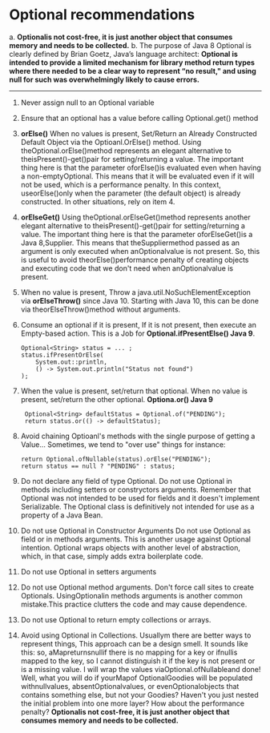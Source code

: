 # Optional recommendations

a. **Optionalis not cost-free, it is just another object that consumes memory and needs to be collected.**
b. The purpose of Java 8 Optional is clearly defined by Brian Goetz, Java’s language architect:
**Optional is intended to provide a limited mechanism for library method return types where there needed to be a clear way to represent “no result," and using null for such was overwhelmingly likely to cause errors.**

** **
1. Never assign null to an Optional variable

2. Ensure that an optional has a value before calling Optional.get() method

3. **orElse()** When no values is present, Set/Return an Already Constructed Default Object via the Optioanl.OrElse() method.
Using theOptional.orElse()method represents an elegant alternative to theisPresent()-get()pair for setting/returning a value. The important thing here is that the parameter oforElse()is evaluated even when having a non-emptyOptional. This means that it will be evaluated even if it will not be used, which is a performance penalty. In this context, useorElse()only when the parameter (the default object) is already constructed. In other situations, rely on item 4.

4. **orElseGet()** Using theOptional.orElseGet()method represents another elegant alternative to theisPresent()-get()pair for setting/returning a value. The important thing here is that the parameter oforElseGet()is a Java 8,Supplier. This means that theSuppliermethod passed as an argument is only executed when anOptionalvalue is not present. So, this is useful to avoid theorElse()performance penalty of creating objects and executing code that we don't need when anOptionalvalue is present.

5. When no value is present, Throw a java.util.NoSuchElementException via **orElseThrow()** since Java 10. Starting with Java 10, this can be done via theorElseThrow()method without arguments.

6. Consume an optional if it is present, If it is not present, then execute an Empty-based action. This is a Job for **Optional.ifPresentElse() Java 9**.
    ```
    Optional<String> status = ... ;
    status.ifPresentOrElse(
        System.out::println, 
        () -> System.out.println("Status not found")
    );
    ```
7. When the value is present, set/return that optional. When no value is present, set/return the other optional. **Optiona.or() Java 9**
    ```
     Optional<String> defaultStatus = Optional.of("PENDING");
     return status.or(() -> defaultStatus);
    ```
    
 8. Avoid chaining Optioanl's methods with the single purpose of getting a Value... Sometimes, we tend to "over use" things for instance:
    ```
    return Optional.ofNullable(status).orElse("PENDING");
    return status == null ? "PENDING" : status;
    ```
 9. Do not declare any field of type Optional.
 Do not use Optional in methods including setters or constryctors arguments.
 Remember that Optional was not intended to be used for fields and it doesn't implement Serializable. The Optional class is definitively not intended for use as a property of a Java Bean.
 
 10. Do not use Optional in Constructor Arguments
 Do not use Optional as field or in methods arguments.
 This is another usage against Optional intention. Optional wraps objects with another level of abstraction, which, in that case, simply adds extra boilerplate code.
 
 11. Do not use Optional in setters arguments
 
 12. Do not use Optional method arguments. Don't force call sites to create Optionals. UsingOptionalin methods arguments is another common mistake.This practice clutters the code and may cause dependence.
 
 13. Do not use Optional to return empty collections or arrays.
 
 14. Avoid using Optional in Collections. Usuallym there are better ways to represent things, This approach can be a design smell. It sounds like this: so, aMapreturnsnullif there is no mapping for a key or ifnullis mapped to the key, so I cannot distinguish it if the key is not present or is a missing value. I will wrap the values viaOptional.ofNullableand done! Well, what you will do if yourMapof OptionalGoodies will be populated withnullvalues, absentOptionalvalues, or evenOptionalobjects that contains something else, but not your Goodies? Haven't you just nested the initial problem into one more layer? How about the performance penalty? **Optionalis not cost-free, it is just another object that consumes memory and needs to be collected.**
